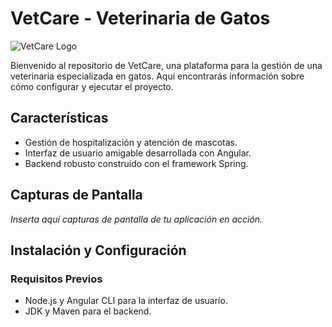 # VetCare - Veterinaria de Gatos

![VetCare Logo]((https://github.com/ALEYI17/ProyectoWebVeterinaria/blob/main/src/main/resources/static/img/logovetcare.png))

Bienvenido al repositorio de VetCare, una plataforma para la gestión de una veterinaria especializada en gatos. Aquí encontrarás información sobre cómo configurar y ejecutar el proyecto.

## Características

- Gestión de hospitalización y atención de mascotas.
- Interfaz de usuario amigable desarrollada con Angular.
- Backend robusto construido con el framework Spring.

## Capturas de Pantalla

_Inserta aquí capturas de pantalla de tu aplicación en acción._

## Instalación y Configuración

### Requisitos Previos

- Node.js y Angular CLI para la interfaz de usuario.
- JDK y Maven para el backend.


